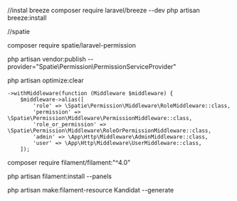 //instal breeze
composer require laravel/breeze --dev
php artisan breeze:install

//spatie

composer require spatie/laravel-permission

php artisan vendor:publish --provider="Spatie\Permission\PermissionServiceProvider"

php artisan optimize:clear

    ->withMiddleware(function (Middleware $middleware) {
        $middleware->alias([
            'role' => \Spatie\Permission\Middleware\RoleMiddleware::class,
            'permission' => \Spatie\Permission\Middleware\PermissionMiddleware::class,
            'role_or_permission' => \Spatie\Permission\Middleware\RoleOrPermissionMiddleware::class,
            'admin' => \App\Http\Middleware\AdminMiddleware::class,
            'user' => \App\Http\Middleware\UserMiddleware::class,
        ]);

composer require filament/filament:"^4.0"

php artisan filament:install --panels

php artisan make:filament-resource Kandidat --generate
